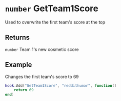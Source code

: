 # `number` GetTeam1Score

Used to overwrite the first team's score at the top

## Returns
`number` Team 1's new cosmetic score

## Example
Changes the first team's score to 69
```lua
hook.Add("GetTeam1Score", "reddithumor", function()
    return 69
end)
```
